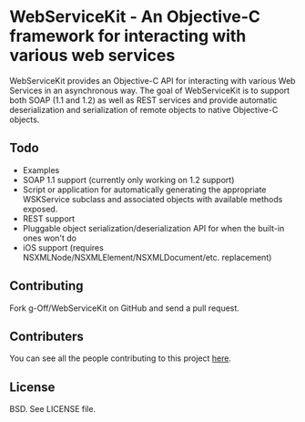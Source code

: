 # WebServiceKit - An Objective-C framework for interacting with various web services
WebServiceKit provides an Objective-C API for interacting with various Web Services
in an asynchronous way. The goal of WebServiceKit is to support both SOAP (1.1 and 1.2)
as well as REST services and provide automatic deserialization and serialization of
remote objects to native Objective-C objects.

## Todo
- Examples
- SOAP 1.1 support (currently only working on 1.2 support)
- Script or application for automatically generating the appropriate WSKService subclass
and associated objects with available methods exposed.
- REST support
- Pluggable object serialization/deserialization API for when the built-in ones won't do
- iOS support (requires NSXMLNode/NSXMLElement/NSXMLDocument/etc. replacement)

## Contributing
Fork g-Off/WebServiceKit on GitHub and send a pull request.

## Contributers
You can see all the people contributing to this project
[here](https://github.com/g-Off/WebServiceKit/contributors).

## License
BSD. See LICENSE file.
